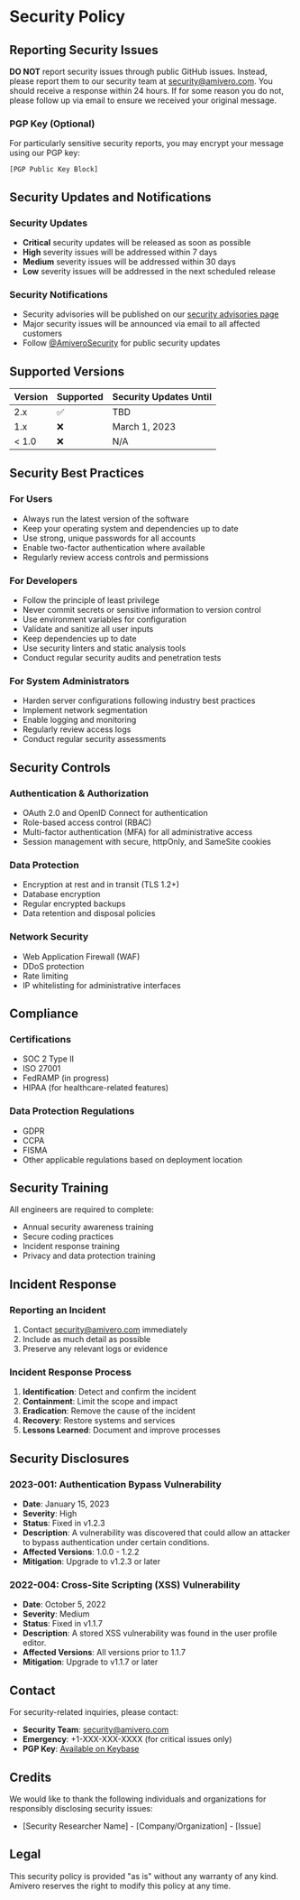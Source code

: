 # Security Policy

## Reporting Security Issues

**DO NOT** report security issues through public GitHub issues. Instead, please report them to our security team at security@amivero.com. You should receive a response within 24 hours. If for some reason you do not, please follow up via email to ensure we received your original message.

### PGP Key (Optional)
For particularly sensitive security reports, you may encrypt your message using our PGP key:

```
[PGP Public Key Block]
```

## Security Updates and Notifications

### Security Updates
- **Critical** security updates will be released as soon as possible
- **High** severity issues will be addressed within 7 days
- **Medium** severity issues will be addressed within 30 days
- **Low** severity issues will be addressed in the next scheduled release

### Security Notifications
- Security advisories will be published on our [security advisories page](#)
- Major security issues will be announced via email to all affected customers
- Follow [@AmiveroSecurity](https://twitter.com/AmiveroSecurity) for public security updates

## Supported Versions

| Version | Supported          | Security Updates Until |
| ------- | ------------------ | ---------------------- |
| 2.x     | :white_check_mark: | TBD                    |
| 1.x     | :x:                | March 1, 2023          |
| < 1.0   | :x:                | N/A                    |

## Security Best Practices

### For Users
- Always run the latest version of the software
- Keep your operating system and dependencies up to date
- Use strong, unique passwords for all accounts
- Enable two-factor authentication where available
- Regularly review access controls and permissions

### For Developers
- Follow the principle of least privilege
- Never commit secrets or sensitive information to version control
- Use environment variables for configuration
- Validate and sanitize all user inputs
- Keep dependencies up to date
- Use security linters and static analysis tools
- Conduct regular security audits and penetration tests

### For System Administrators
- Harden server configurations following industry best practices
- Implement network segmentation
- Enable logging and monitoring
- Regularly review access logs
- Conduct regular security assessments

## Security Controls

### Authentication & Authorization
- OAuth 2.0 and OpenID Connect for authentication
- Role-based access control (RBAC)
- Multi-factor authentication (MFA) for all administrative access
- Session management with secure, httpOnly, and SameSite cookies

### Data Protection
- Encryption at rest and in transit (TLS 1.2+)
- Database encryption
- Regular encrypted backups
- Data retention and disposal policies

### Network Security
- Web Application Firewall (WAF)
- DDoS protection
- Rate limiting
- IP whitelisting for administrative interfaces

## Compliance

### Certifications
- SOC 2 Type II
- ISO 27001
- FedRAMP (in progress)
- HIPAA (for healthcare-related features)

### Data Protection Regulations
- GDPR
- CCPA
- FISMA
- Other applicable regulations based on deployment location

## Security Training
All engineers are required to complete:
- Annual security awareness training
- Secure coding practices
- Incident response training
- Privacy and data protection training

## Incident Response

### Reporting an Incident
1. Contact security@amivero.com immediately
2. Include as much detail as possible
3. Preserve any relevant logs or evidence

### Incident Response Process
1. **Identification**: Detect and confirm the incident
2. **Containment**: Limit the scope and impact
3. **Eradication**: Remove the cause of the incident
4. **Recovery**: Restore systems and services
5. **Lessons Learned**: Document and improve processes

## Security Disclosures

### 2023-001: Authentication Bypass Vulnerability
- **Date**: January 15, 2023
- **Severity**: High
- **Status**: Fixed in v1.2.3
- **Description**: A vulnerability was discovered that could allow an attacker to bypass authentication under certain conditions.
- **Affected Versions**: 1.0.0 - 1.2.2
- **Mitigation**: Upgrade to v1.2.3 or later

### 2022-004: Cross-Site Scripting (XSS) Vulnerability
- **Date**: October 5, 2022
- **Severity**: Medium
- **Status**: Fixed in v1.1.7
- **Description**: A stored XSS vulnerability was found in the user profile editor.
- **Affected Versions**: All versions prior to 1.1.7
- **Mitigation**: Upgrade to v1.1.7 or later

## Contact

For security-related inquiries, please contact:
- **Security Team**: security@amivero.com
- **Emergency**: +1-XXX-XXX-XXXX (for critical issues only)
- **PGP Key**: [Available on Keybase](https://keybase.io/amivero)

## Credits
We would like to thank the following individuals and organizations for responsibly disclosing security issues:
- [Security Researcher Name] - [Company/Organization] - [Issue]

## Legal
This security policy is provided "as is" without any warranty of any kind. Amivero reserves the right to modify this policy at any time.
